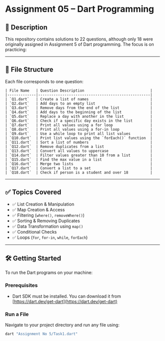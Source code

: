 # Assignment 05 – Dart Programming
## 📄 Description

This repository contains solutions to 22 questions, although only 18 were originally assigned in Assignment 5 of Dart programming. The focus is on practicing:

---

## 📁 File Structure

Each file corresponds to one question:

```
| File Name   | Question Description                              |
|-------------|---------------------------------------------------|
| `Q1.dart`   | Create a list of names                            |
| `Q2.dart`   | Add days to an empty list                         |
| `Q3.dart`   | Remove days from the end of the list              |
| `Q4.dart`   | Add days to the beginning of the list             |
| `Q5.dart`   | Replace a day with another in the list            |
| `Q6.dart`   | Check if a specific day exists in the list        |
| `Q7.dart`   | Print all values using a for loop                 |
| `Q8.dart`   | Print all values using a for-in loop              |
| `Q9.dart`   | Use a while loop to print all list values         |
| `Q10.dart`  | Print list values using the `forEach()` function  |
| `Q11.dart`  | Sort a list of numbers                            |
| `Q12.dart`  | Remove duplicates from a list                     |
| `Q13.dart`  | Convert all values to uppercase                   |
| `Q14.dart`  | Filter values greater than 10 from a list         |
| `Q15.dart`  | Find the max value in a list                      |
| `Q16.dart`  | Merge two lists                                   |
| `Q17.dart`  | Convert a list to a set                           |
| `Q18.dart`  | Check if person is a student and over 18          |
```

---
## ✅ Topics Covered

- ✅ List Creation & Manipulation  
- ✅ Map Creation & Access  
- ✅ Filtering (`where()`, `removeWhere()`)  
- ✅ Sorting & Removing Duplicates  
- ✅ Data Transformation using `map()`  
- ✅ Conditional Checks  
- ✅ Loops (`for`, `for-in`, `while`, `forEach`)  

---

## 🛠️ Getting Started

To run the Dart programs on your machine:

### Prerequisites

- Dart SDK must be installed. You can download it from [https://dart.dev/get-dart](https://dart.dev/get-dart)

### Run a File

Navigate to your project directory and run any file using:

```bash
dart "Assignment No 5/Task1.dart"